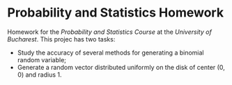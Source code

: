 # Probability and Statistics Homework
Homework for the *Probability and Statistics Course* at the *University of Bucharest*. This projec has two tasks:
* Study the accuracy of several methods for generating a binomial random variable;
* Generate a random vector distributed uniformly on the disk of center (0, 0) and radius 1.
